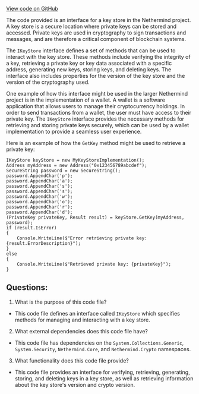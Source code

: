 [View code on GitHub](https://github.com/NethermindEth/nethermind/src/Nethermind/Nethermind.KeyStore/IKeyStore.cs)

The code provided is an interface for a key store in the Nethermind project. A key store is a secure location where private keys can be stored and accessed. Private keys are used in cryptography to sign transactions and messages, and are therefore a critical component of blockchain systems.

The `IKeyStore` interface defines a set of methods that can be used to interact with the key store. These methods include verifying the integrity of a key, retrieving a private key or key data associated with a specific address, generating new keys, storing keys, and deleting keys. The interface also includes properties for the version of the key store and the version of the cryptography used.

One example of how this interface might be used in the larger Nethermind project is in the implementation of a wallet. A wallet is a software application that allows users to manage their cryptocurrency holdings. In order to send transactions from a wallet, the user must have access to their private key. The `IKeyStore` interface provides the necessary methods for retrieving and storing private keys securely, which can be used by a wallet implementation to provide a seamless user experience.

Here is an example of how the `GetKey` method might be used to retrieve a private key:

```
IKeyStore keyStore = new MyKeyStoreImplementation();
Address myAddress = new Address("0x123456789abcdef");
SecureString password = new SecureString();
password.AppendChar('p');
password.AppendChar('a');
password.AppendChar('s');
password.AppendChar('s');
password.AppendChar('w');
password.AppendChar('o');
password.AppendChar('r');
password.AppendChar('d');
(PrivateKey privateKey, Result result) = keyStore.GetKey(myAddress, password);
if (result.IsError)
{
    Console.WriteLine($"Error retrieving private key: {result.ErrorDescription}");
}
else
{
    Console.WriteLine($"Retrieved private key: {privateKey}");
}
```
## Questions: 
 1. What is the purpose of this code file?
- This code file defines an interface called `IKeyStore` which specifies methods for managing and interacting with a key store.

2. What external dependencies does this code file have?
- This code file has dependencies on the `System.Collections.Generic`, `System.Security`, `Nethermind.Core`, and `Nethermind.Crypto` namespaces.

3. What functionality does this code file provide?
- This code file provides an interface for verifying, retrieving, generating, storing, and deleting keys in a key store, as well as retrieving information about the key store's version and crypto version.